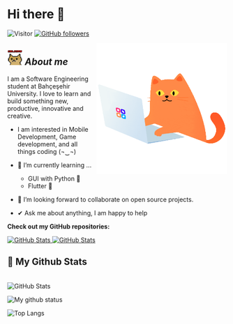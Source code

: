 # Hi there 👋 
![Visitor](https://visitor-badge.laobi.icu/badge?page_id=a-touman.repoName) [![GitHub followers](https://img.shields.io/github/followers/a-touman.svg?style=social&label=Follow)](https://github.com/a-touman?tab=followers)<br/>


<img align="right" width=300px alt="Unicorn" src="https://github.com/a-touman/a-touman/blob/main/catcoding.gif" />

## <img src="https://github.com/a-touman/a-touman/blob/main/wlcmdoge.gif" width="35px">&nbsp;***About me***

I am a Software Engineering student at Bahçeşehir University. I love to learn and build something new, productive, innovative and creative.



* I am interested in Mobile Development, Game development, and all things coding (¬‿¬) 
- 🌱 I’m currently learning ...
  - GUI with Python 🐍
  - Flutter 📱
  
- 👯 I’m looking forward to collaborate on open source projects.
- ✔ Ask me about anything, I am happy to help<br>



__Check out my GitHub repositories:__

<div>
  <p>
    <a href="https://github.com/a-touman/Chatty.git">
      <img src="https://github-readme-stats.vercel.app/api/pin/?username=a-touman&repo=Chatty" alt="GitHub Stats" />
    </a>
    <a href="https://github.com/a-touman/DSAAudioPlayer.git">
      <img src="https://github-readme-stats.vercel.app/api/pin/?username=a-touman&repo=DSAAudioPlayer" alt="GitHub Stats" />
    </a>
  </p>
</div>


<h2>👀 My Github Stats</h2>

<div>
  
  <p align="left"> <br/>
    <img src="https://github-readme-streak-stats.herokuapp.com/?user=a-touman" alt="GitHub Stats" /> <br/>
  
</div>


![My github status](https://github-readme-stats.vercel.app/api?username=a-touman&show_icons=true&include_all_commits=true)

![Top Langs](https://github-readme-stats.vercel.app/api/top-langs/?username=a-touman&layout=compact)
